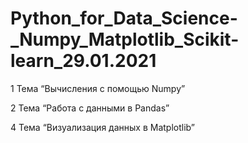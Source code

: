 # Python_for_Data_Science-_Numpy_Matplotlib_Scikit-learn_29.01.2021

1 Тема “Вычисления с помощью Numpy”

2 Тема “Работа с данными в Pandas”

4 Тема “Визуализация данных в Matplotlib”
